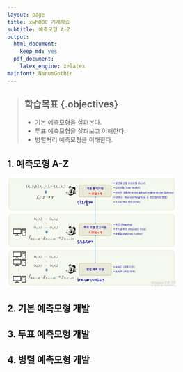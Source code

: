 ```yaml
---
layout: page
title: xwMOOC 기계학습
subtitle: 예측모형 A-Z
output:
  html_document: 
    keep_md: yes
  pdf_document:
    latex_engine: xelatex
mainfont: NanumGothic
---
```

 
> ## 학습목표 {.objectives}
>
> * 기본 예측모형을 살펴본다.
> * 투표 예측모형을 살펴보고 이해한다.
> * 병렬처리 예측모형을 이해한다.



## 1. 예측모형 A-Z 

<img src="fig/ml-predictive-model.png" alt="예측모형 A-Z" width="77%">



## 2. 기본 예측모형 개발

## 3. 투표 예측모형 개발

## 4. 병렬 예측모형 개발

